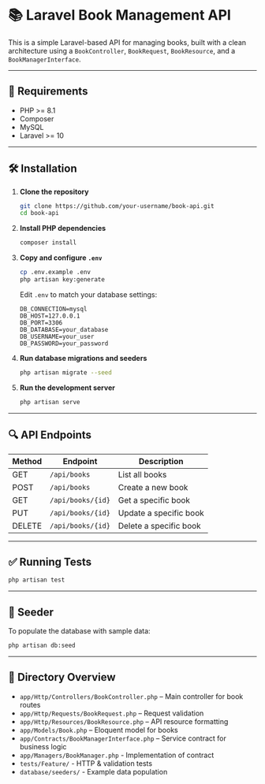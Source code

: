 # 📚 Laravel Book Management API

This is a simple Laravel-based API for managing books, built with a clean architecture using a `BookController`, `BookRequest`, `BookResource`, and a `BookManagerInterface`.

---

## 🚀 Requirements

- PHP >= 8.1
- Composer
- MySQL
- Laravel >= 10

---

## 🛠️ Installation

1. **Clone the repository**
   ```bash
   git clone https://github.com/your-username/book-api.git
   cd book-api
   ```

2. **Install PHP dependencies**
   ```bash
   composer install
   ```

3. **Copy and configure `.env`**
   ```bash
   cp .env.example .env
   php artisan key:generate
   ```

   Edit `.env` to match your database settings:
   ```env
   DB_CONNECTION=mysql
   DB_HOST=127.0.0.1
   DB_PORT=3306
   DB_DATABASE=your_database
   DB_USERNAME=your_user
   DB_PASSWORD=your_password
   ```

4. **Run database migrations and seeders**
   ```bash
   php artisan migrate --seed
   ```

5. **Run the development server**
   ```bash
   php artisan serve
   ```

---

## 🔍 API Endpoints

| Method | Endpoint        | Description             |
|--------|-----------------|-------------------------|
| GET    | `/api/books`    | List all books          |
| POST   | `/api/books`    | Create a new book       |
| GET    | `/api/books/{id}` | Get a specific book     |
| PUT    | `/api/books/{id}` | Update a specific book  |
| DELETE | `/api/books/{id}` | Delete a specific book  |

---

## ✅ Running Tests

```bash
php artisan test
```

---

## 🧪 Seeder

To populate the database with sample data:

```bash
php artisan db:seed
```

---

## 📁 Directory Overview

- `app/Http/Controllers/BookController.php` – Main controller for book routes
- `app/Http/Requests/BookRequest.php` – Request validation
- `app/Http/Resources/BookResource.php` – API resource formatting
- `app/Models/Book.php` – Eloquent model for books
- `app/Contracts/BookManagerInterface.php` – Service contract for business logic
- `app/Managers/BookManager.php` - Implementation of contract
- `tests/Feature/` - HTTP & validation tests
- `database/seeders/` - Example data population
